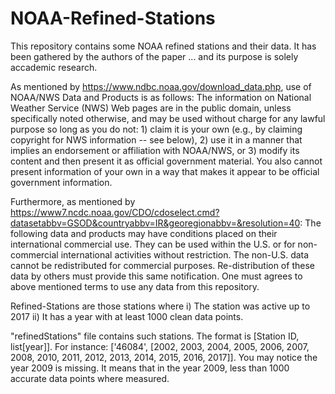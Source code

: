 # NOAA-Refined-Stations
This repository contains some NOAA refined stations and their data. It has been gathered by the authors of the paper ...
and its purpose is solely accademic research.   

As mentioned by https://www.ndbc.noaa.gov/download_data.php, use of NOAA/NWS Data and Products is as follows:
The information on National Weather Service (NWS) Web pages are in the public domain, unless specifically noted otherwise, and may be used without charge for any lawful purpose so long as you do not: 1) claim it is your own (e.g., by claiming copyright for NWS information -- see below), 2) use it in a manner that implies an endorsement or affiliation with NOAA/NWS, or 3) modify its content and then present it as official government material. You also cannot present information of your own in a way that makes it appear to be official government information. 

Furthermore, as mentioned by https://www7.ncdc.noaa.gov/CDO/cdoselect.cmd?datasetabbv=GSOD&countryabbv=IR&georegionabbv=&resolution=40: 
The following data and products may have conditions placed on their international commercial use. They can be used within the U.S. or for non-commercial international activities without restriction. The non-U.S. data cannot be redistributed for commercial purposes. Re-distribution of these data by others must provide this same notification. 
One must agrees to above mentioned terms to use any data from this repository. 

Refined-Stations are those stations where 
i) The station was active up to 2017 
ii) It has a year with at least 1000 clean data points.

"refinedStations" file contains such stations. The format is [Station ID, list[year]]. For instance:
['46084', [2002, 2003, 2004, 2005, 2006, 2007, 2008, 2010, 2011, 2012, 2013, 2014, 2015, 2016, 2017]]. You may notice the year 2009 is missing. It means that in the year 2009, less than 1000 accurate data points where measured.   

